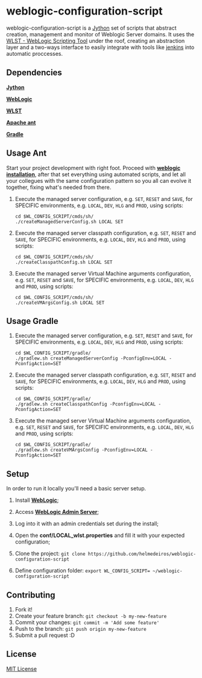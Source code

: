 # weblogic-configuration-script

weblogic-configuration-script is a [Jython](http://www.jython.org/) set of scripts that abstract creation, management and monitor of Weblogic Server domains. It uses the [WLST - WebLogic Scripting Tool](http://docs.oracle.com/cd/E15051_01/wls/docs103/config_scripting/using_WLST.html) under the roof, creating an abstraction layer and a two-ways interface to easily integrate with tools like [jenkins](http://jenkins-ci.org/) into automatic proccesses.


## Dependencies

**[Jython](http://www.jython.org/)**

**[WebLogic](http://www.python.org/)**

**[WLST](http://docs.oracle.com/cd/E15051_01/wls/docs103/config_scripting/using_WLST.html)**

**[Apache ant](http://ant.apache.org/)**

**[Gradle](http://www.gradle.org/)**


## Usage Ant

Start your project development with right foot. Proceed with **[weblogic installation](http://onlineappsdba.com/index.php/2011/12/11/how-to-install-weblogic-12c-1211-on-mac/)**, after that set everything using automated scripts, and let all your collegues with the same configuration pattern so you all can evolve it together, fixing what's needed from there.

1. Execute the managed server configuration, e.g. ```SET```, ```RESET``` and ```SAVE```, for SPECIFIC environments, e.g. ```LOCAL```, ```DEV```, ```HLG``` and ```PROD```, using scripts:

	```shell
	cd $WL_CONFIG_SCRIPT/cmds/sh/
	./createManagedServerConfig.sh LOCAL SET
	```
2. Execute the managed server classpath configuration, e.g. ```SET```, ```RESET``` and ```SAVE```, for SPECIFIC environments, e.g. ```LOCAL```, ```DEV```, ```HLG``` and ```PROD```, using scripts:

	```shell
	cd $WL_CONFIG_SCRIPT/cmds/sh/
	./createClasspathConfig.sh LOCAL SET
	```	

3. Execute the managed server Virtual Machine arguments configuration, e.g. ```SET```, ```RESET``` and ```SAVE```, for SPECIFIC environments, e.g. ```LOCAL```, ```DEV```, ```HLG``` and ```PROD```, using scripts:

	```shell
	cd $WL_CONFIG_SCRIPT/cmds/sh/
	./createVMArgsConfig.sh LOCAL SET
	```	
	
## Usage Gradle

1. Execute the managed server configuration, e.g. ```SET```, ```RESET``` and ```SAVE```, for SPECIFIC environments, e.g. ```LOCAL```, ```DEV```, ```HLG``` and ```PROD```, using scripts:

	```shell
	cd $WL_CONFIG_SCRIPT/gradle/
	./gradlew.sh createManagedServerConfig -PconfigEnv=LOCAL -PconfigAction=SET
	```
2. Execute the managed server classpath configuration, e.g. ```SET```, ```RESET``` and ```SAVE```, for SPECIFIC environments, e.g. ```LOCAL```, ```DEV```, ```HLG``` and ```PROD```, using scripts:

	```shell
	cd $WL_CONFIG_SCRIPT/gradle/
	./gradlew.sh createClasspathConfig -PconfigEnv=LOCAL -PconfigAction=SET
	```	

3. Execute the managed server Virtual Machine arguments configuration, e.g. ```SET```, ```RESET``` and ```SAVE```, for SPECIFIC environments, e.g. ```LOCAL```, ```DEV```, ```HLG``` and ```PROD```, using scripts:

	```shell
	cd $WL_CONFIG_SCRIPT/gradle/
	./gradlew.sh createVMArgsConfig -PconfigEnv=LOCAL -PconfigAction=SET
	```	
	
## Setup

In order to run it locally you'll need a basic server setup.

1. Install **[WebLogic](http://onlineappsdba.com/index.php/2011/12/11/how-to-install-weblogic-12c-1211-on-mac/)**;

2. Access **[WebLogic Admin Server](http://localhost:7001/console)**;

3. Log into it with an admin credentials set during the install;

4. Open the **conf/LOCAL_wlst.properties** and fill it with your expected configuration;

5. Clone the project: ```git clone https://github.com/helmedeiros/weblogic-configuration-script```

6. Define configuration folder:	```export WL_CONFIG_SCRIPT= ~/weblogic-configuration-script```


## Contributing

1. Fork it!
2. Create your feature branch: ```git checkout -b my-new-feature```
3. Commit your changes: ```git commit -m 'Add some feature'```
4. Push to the branch: ```git push origin my-new-feature```
5. Submit a pull request :D


## License

[MIT License](http://opensource.org/licenses/MIT)
